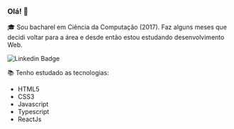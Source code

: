 ### Olá! 👋

<!--
**brunanunesbarros/brunanunesbarros** is a ✨ _special_ ✨ repository because its `README.md` (this file) appears on your GitHub profile. -->

🎓 Sou bacharel em Ciência da Computação (2017). Faz alguns meses que decidi voltar para a área e desde então estou estudando desenvolvimento Web.

![Linkedin Badge](https://img.shields.io/badge/-Linkedin-blue?style=flat-square&logo=Linkedin&logoColor=white&link=https://www.linkedin.com/in/bruna-barros-8180a4213/)

📚 Tenho estudado as tecnologias:
- HTML5
- CSS3
- Javascript
- Typescript
- ReactJs
